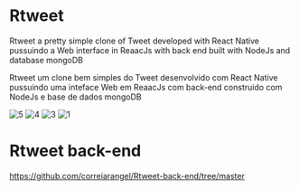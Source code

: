 # Rtweet

Rtweet a pretty simple clone of Tweet developed with React Native pussuindo a Web interface in ReaacJs with back end built with NodeJs and database mongoDB

Rtweet  um clone bem simples do Tweet desenvolvido com React Native pussuindo uma inteface Web em ReaacJs com back-end construido com NodeJs e base de dados mongoDB

![5](https://user-images.githubusercontent.com/40068058/60763802-2df05b80-a052-11e9-9a09-cf40d469b508.png)
![4](https://user-images.githubusercontent.com/40068058/60763803-2e88f200-a052-11e9-987f-831c7542daf2.png)
![3](https://user-images.githubusercontent.com/40068058/60763804-2e88f200-a052-11e9-874a-c4d70a1ca2d3.png)
![1](https://user-images.githubusercontent.com/40068058/60763805-2e88f200-a052-11e9-9db8-dc0dc689eeef.png)

# Rtweet back-end 
https://github.com/correiarangel/Rtweet-back-end/tree/master
